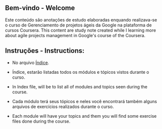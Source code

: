 ## Bem-vindo - Welcome
Este conteúdo são anotações de estudo elaboradas enquando realizava-se o curso de Gerenciamento de projetos ágeis da Google na plataforma de cursos Coursera.
This content are study note created while I learning more about agile projects management in Google's course of the Coursera.

## Instruções - Instructions:
- No arquivo [Índice](content_agile_projects_manag/index.md).
-  Índice, estarão listadas todos os módulos e tópicos vistos durante o curso.
- In Index file, will be to list all of modules and topics seen during the course.
  
- Cada módulo terá seus tópicos e neles você encontrará também alguns arquivos de exercícios realizados durante o curso.
- Each module will have your topics and them you will find some exercise files done during the course.

